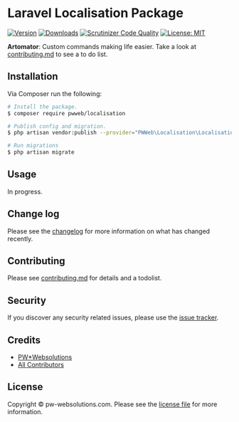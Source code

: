 # Laravel Localisation Package

[![Version](https://poser.pugx.org/pwweb/localisation/v/stable.svg)](https://github.com/pwweb/localisation/releases)
[![Downloads](https://poser.pugx.org/pwweb/localisation/d/total.svg)](https://github.com/pwweb/localisation)
[![Scrutinizer Code Quality](https://scrutinizer-ci.com/g/pwweb/localisation/badges/quality-score.png?b=master)](https://scrutinizer-ci.com/g/pwweb/localisation/?branch=master)
[![License: MIT](https://img.shields.io/badge/License-MIT-yellow.svg)](https://opensource.org/licenses/MIT)
<!-- [![Latest Version on Packagist][ico-version]][link-packagist]
[![Total Downloads][ico-downloads]][link-downloads]
[![Build Status][ico-travis]][link-travis] -->

**Artomator**: Custom commands making life easier. Take a look at [contributing.md](contributing.md) to see a to do list.

## Installation

Via Composer run the following:

``` bash
# Install the package.
$ composer require pwweb/localisation

# Publish config and migration.
$ php artisan vendor:publish --provider="PWWeb\Localisation\LocalisationServiceProvider"

# Run migrations
$ php artisan migrate
```

## Usage

In progress.

## Change log

Please see the [changelog](changelog.md) for more information on what has changed recently.

## Contributing

Please see [contributing.md](contributing.md) for details and a todolist.

## Security

If you discover any security related issues, please use the [issue tracker][link-issues].

## Credits

- [PW*Websolutions][link-author]
- [All Contributors][link-contributors]

## License

Copyright &copy; pw-websolutions.com. Please see the [license file][link-licencse] for more information.

<!-- [ico-version]: https://img.shields.io/packagist/v/pwweb/artomator.svg?style=flat-square
[ico-downloads]: https://img.shields.io/packagist/dt/pwweb/artomator.svg?style=flat-square
[ico-travis]: https://img.shields.io/travis/pwweb/artomator/master.svg?style=flat-square -->

<!-- [link-packagist]: https://packagist.org/packages/pwweb/artomator
[link-downloads]: https://packagist.org/packages/pwweb/artomator
[link-travis]: https://travis-ci.org/pwweb/artomator
[link-styleci]: https://styleci.io/repos/12345678 -->
[link-author]: https://github.com/pwweb
[link-contributors]: ../../contributors
[link-issues]: https://github.com/pwweb/localisation/issues
[link-licencse]: https://opensource.org/licenses/MIT

